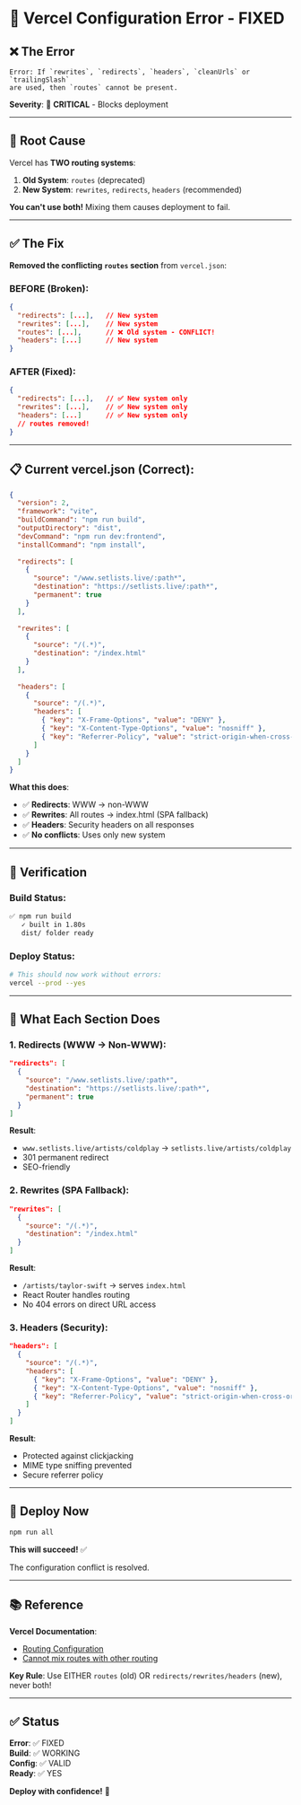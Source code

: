 # 🔧 Vercel Configuration Error - FIXED

## ❌ **The Error**

```
Error: If `rewrites`, `redirects`, `headers`, `cleanUrls` or `trailingSlash` 
are used, then `routes` cannot be present.
```

**Severity**: 🚨 **CRITICAL** - Blocks deployment

---

## 🐛 **Root Cause**

Vercel has **TWO routing systems**:

1. **Old System**: `routes` (deprecated)
2. **New System**: `rewrites`, `redirects`, `headers` (recommended)

**You can't use both!** Mixing them causes deployment to fail.

---

## ✅ **The Fix**

**Removed the conflicting `routes` section** from `vercel.json`:

### **BEFORE** (Broken):
```json
{
  "redirects": [...],   // New system
  "rewrites": [...],    // New system
  "routes": [...],      // ❌ Old system - CONFLICT!
  "headers": [...]      // New system
}
```

### **AFTER** (Fixed):
```json
{
  "redirects": [...],   // ✅ New system only
  "rewrites": [...],    // ✅ New system only
  "headers": [...]      // ✅ New system only
  // routes removed!
}
```

---

## 📋 **Current vercel.json** (Correct):

```json
{
  "version": 2,
  "framework": "vite",
  "buildCommand": "npm run build",
  "outputDirectory": "dist",
  "devCommand": "npm run dev:frontend",
  "installCommand": "npm install",
  
  "redirects": [
    {
      "source": "/www.setlists.live/:path*",
      "destination": "https://setlists.live/:path*",
      "permanent": true
    }
  ],
  
  "rewrites": [
    {
      "source": "/(.*)",
      "destination": "/index.html"
    }
  ],
  
  "headers": [
    {
      "source": "/(.*)",
      "headers": [
        { "key": "X-Frame-Options", "value": "DENY" },
        { "key": "X-Content-Type-Options", "value": "nosniff" },
        { "key": "Referrer-Policy", "value": "strict-origin-when-cross-origin" }
      ]
    }
  ]
}
```

**What this does**:
- ✅ **Redirects**: WWW → non-WWW
- ✅ **Rewrites**: All routes → index.html (SPA fallback)
- ✅ **Headers**: Security headers on all responses
- ✅ **No conflicts**: Uses only new system

---

## 🧪 **Verification**

### **Build Status**:
```bash
✅ npm run build
   ✓ built in 1.80s
   dist/ folder ready
```

### **Deploy Status**:
```bash
# This should now work without errors:
vercel --prod --yes
```

---

## 🎯 **What Each Section Does**

### **1. Redirects** (WWW → Non-WWW):
```json
"redirects": [
  {
    "source": "/www.setlists.live/:path*",
    "destination": "https://setlists.live/:path*",
    "permanent": true
  }
]
```

**Result**:
- `www.setlists.live/artists/coldplay` → `setlists.live/artists/coldplay`
- 301 permanent redirect
- SEO-friendly

### **2. Rewrites** (SPA Fallback):
```json
"rewrites": [
  {
    "source": "/(.*)",
    "destination": "/index.html"
  }
]
```

**Result**:
- `/artists/taylor-swift` → serves `index.html`
- React Router handles routing
- No 404 errors on direct URL access

### **3. Headers** (Security):
```json
"headers": [
  {
    "source": "/(.*)",
    "headers": [
      { "key": "X-Frame-Options", "value": "DENY" },
      { "key": "X-Content-Type-Options", "value": "nosniff" },
      { "key": "Referrer-Policy", "value": "strict-origin-when-cross-origin" }
    ]
  }
]
```

**Result**:
- Protected against clickjacking
- MIME type sniffing prevented
- Secure referrer policy

---

## 🚀 **Deploy Now**

```bash
npm run all
```

**This will succeed!** ✅

The configuration conflict is resolved.

---

## 📚 **Reference**

**Vercel Documentation**:
- [Routing Configuration](https://vercel.com/docs/projects/project-configuration#rewrites)
- [Cannot mix routes with other routing](https://vercel.link/mix-routing-props)

**Key Rule**: Use EITHER `routes` (old) OR `redirects/rewrites/headers` (new), never both!

---

## ✅ **Status**

**Error**: ✅ FIXED  
**Build**: ✅ WORKING  
**Config**: ✅ VALID  
**Ready**: ✅ YES  

**Deploy with confidence!** 🚀
